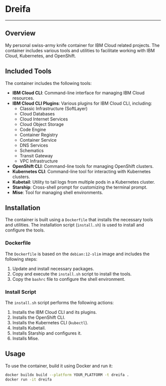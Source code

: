 # Dreifa
---

## Overview

My personal swiss-army knife container for IBM Cloud related projects. The container includes various tools and utilities to facilitate working with IBM Cloud, Kubernetes, and OpenShift.

## Included Tools

The container includes the following tools:

- **IBM Cloud CLI**: Command-line interface for managing IBM Cloud resources.
- **IBM Cloud CLI Plugins**: Various plugins for IBM Cloud CLI, including:
  - Classic Infrastructure (SoftLayer)
  - Cloud Databases
  - Cloud Internet Services
  - Cloud Object Storage
  - Code Engine
  - Container Registry
  - Container Service
  - DNS Services
  - Schematics
  - Transit Gateway
  - VPC Infrastructure
- **OpenShift CLI**: Command-line tools for managing OpenShift clusters.
- **Kubernetes CLI**: Command-line tool for interacting with Kubernetes clusters.
- **Kubetail**: Utility to tail logs from multiple pods in a Kubernetes cluster.
- **Starship**: Cross-shell prompt for customizing the terminal prompt.
- **Mise**: Tool for managing shell environments.

## Installation

The container is built using a `Dockerfile` that installs the necessary tools and utilities. The installation script (`install.sh`) is used to install and configure the tools.

### Dockerfile

The `Dockerfile` is based on the `debian:12-slim` image and includes the following steps:

1. Update and install necessary packages.
2. Copy and execute the `install.sh` script to install the tools.
3. Copy the `bashrc` file to configure the shell environment.

### Install Script

The `install.sh` script performs the following actions:

1. Installs the IBM Cloud CLI and its plugins.
2. Installs the OpenShift CLI.
3. Installs the Kubernetes CLI (`kubectl`).
4. Installs Kubetail.
5. Installs Starship and configures it.
6. Installs Mise.

## Usage

To use the container, build it using Docker and run it:

```sh
docker buildx build --platform YOUR_PLATFORM -t dreifa .
docker run -it dreifa 
```
